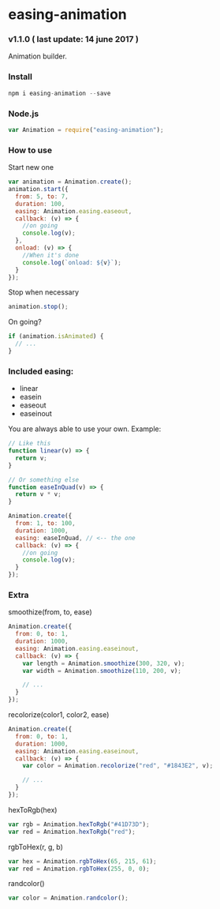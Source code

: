 # easing-animation
### v1.1.0 ( last update: 14 june 2017 )

Animation builder.

### Install
```javascript
npm i easing-animation --save
```

### Node.js
```javascript
var Animation = require("easing-animation");
```

### How to use
Start new one
```javascript
var animation = Animation.create();
animation.start({
  from: 5, to: 7,
  duration: 100,
  easing: Animation.easing.easeout,
  callback: (v) => {
    //on going
    console.log(v);
  },
  onload: (v) => {
    //When it's done
    console.log(`onload: ${v}`);
  }
});
```
Stop when necessary
```javascript
animation.stop();
```
On going?
```javascript
if (animation.isAnimated) {
  // ...
}
```

### Included easing:

* linear
* easein
* easeout
* easeinout

You are always able to use your own. Example:
```javascript
// Like this
function linear(v) => {
  return v;
}

// Or something else
function easeInQuad(v) => {
  return v * v;
}

Animation.create({
  from: 1, to: 100,
  duration: 1000,
  easing: easeInQuad, // <-- the one
  callback: (v) => {
    //on going
    console.log(v);
  }
});
```

### Extra
smoothize(from, to, ease)
```javascript
Animation.create({
  from: 0, to: 1,
  duration: 1000,
  easing: Animation.easing.easeinout,
  callback: (v) => {
    var length = Animation.smoothize(300, 320, v);
    var width = Animation.smoothize(110, 200, v);

    // ...
  }
});
```

recolorize(color1, color2, ease)
```javascript
Animation.create({
  from: 0, to: 1,
  duration: 1000,
  easing: Animation.easing.easeinout,
  callback: (v) => {
    var color = Animation.recolorize("red", "#1843E2", v);

    // ...
  }
});
```

hexToRgb(hex)
```javascript
var rgb = Animation.hexToRgb("#41D73D");
var red = Animation.hexToRgb("red");
```

rgbToHex(r, g, b)
```javascript
var hex = Animation.rgbToHex(65, 215, 61);
var red = Animation.rgbToHex(255, 0, 0);
```

randcolor()
```javascript
var color = Animation.randcolor();
```